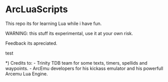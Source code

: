 # ArcLuaScripts
This repo its for learning Lua while i have fun.

WARNING: this stuff its experimental, use it at your own risk.

Feedback its apreciated. 

test

*) Credits to:
            - Trinity TDB team for some texts, timers, spellids and waypoints.
            - ArcEmu developers for his kickass emulator and his powerfull Arcemu Lua Engine.
